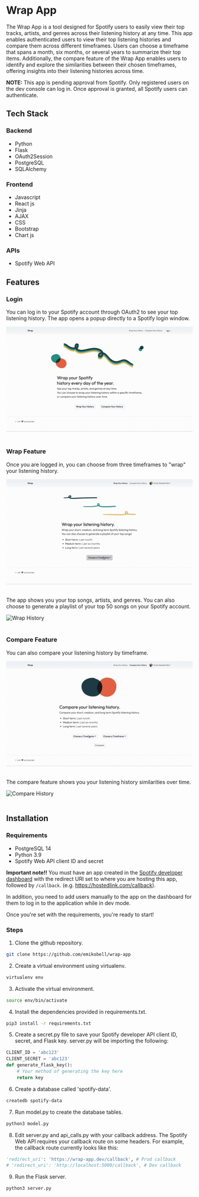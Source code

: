# Wrap App

The Wrap App is a tool designed for Spotify users to easily view their top tracks, artists, and genres across their listening history at any time. This app enables authenticated users to view their top listening histories and compare them across different timeframes. Users can choose a timeframe that spans a month, six months, or several years to summarize their top items. Additionally, the compare feature of the Wrap App enables users to identify and explore the similarities between their chosen timeframes, offering insights into their listening histories across time.

**NOTE:** This app is pending approval from Spotify. Only registered users on the dev console can log in. Once approval is granted, all Spotify users can authenticate.

## Tech Stack
### Backend
- Python
- Flask
- OAuth2Session
- PostgreSQL
- SQLAlchemy

### Frontend
- Javascript
- React js
- Jinja
- AJAX
- CSS
- Bootstrap
- Chart js

### APIs
- Spotify Web API

## Features

### Login

You can log in to your Spotify account through OAuth2 to see your top listening history.
The app opens a popup directly to a Spotify login window.
<br />

![Spotify OAuth Page](/static/img/login.gif)
<br /> <br />

### Wrap Feature

Once you are logged in, you can choose from three timeframes to "wrap" your listening history.
<br />

![Wrap Page](/static/img/wrap.gif)
<br /> <br />

The app shows you your top songs, artists, and genres. You can also choose to generate a playlist of your top 50 songs on your Spotify account.
<br />

![Wrap History](/static/img/wrap-history.gif)
<br /> <br />


### Compare Feature

You can also compare your listening history by timeframe.
<br />

![Compare Page](/static/img/compare.gif)
<br /> <br />

The compare feature shows you your listening history similarities over time.
<br />

![Compare History](/static/img/compare-history.gif)
<br /> <br />


## Installation

### Requirements
- PostgreSQL 14
- Python 3.9
- Spotify Web API client ID and secret

**Important note!!**
You must have an app created in the [Spotify developer dashboard](https://developer.spotify.com/) with the redirect URI set to where you are hosting this app, followed by `/callback`. (e.g. https://hostedlink.com/callback).

In addition, you need to add users manually to the app on the dashboard for them to log in to the application while in dev mode. 

Once you're set with the requirements, you're ready to start!

### Steps

1. Clone the github repository.
```zsh
git clone https://github.com/emikobell/wrap-app
```

2. Create a virtual environment using virtualenv.
```zsh
virtualenv env
```

3. Activate the virtual environment.
```zsh
source env/bin/activate
```

4. Install the dependencies provided in requirements.txt.
```zsh
pip3 install -r requirements.txt
```

5. Create a secret.py file to save your Spotify developer API client ID, secret, and Flask key.
server.py will be importing the following:
```python
CLIENT_ID = 'abc123'
CLIENT_SECRET = 'abc123'
def generate_flask_key():
    # Your method of generating the key here
    return key
```

6. Create a database called 'spotify-data'.
```zsh
createdb spotify-data
```

7. Run model.py to create the database tables.
```zsh
python3 model.py
```

8. Edit server.py and api_calls.py with your callback address. The Spotify Web API requires your callback route on some headers.
For example, the callback route currently looks like this:
```python
'redirect_uri': 'https://wrap-app.dev/callback', # Prod callback
# 'redirect_uri': 'http://localhost:5000/callback', # Dev callback
```

9. Run the Flask server.
```zsh
python3 server.py
```
